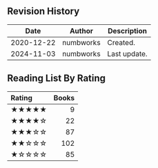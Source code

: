 ## Revision History

|Date|Author|Description|
|---|---|---|
|2020-12-22|numbworks|Created.|
|2024-11-03|numbworks|Last update.|

## Reading List By Rating

| Rating   |   Books |
|:---------|--------:|
| ★★★★★    |       9 |
| ★★★★☆    |      22 |
| ★★★☆☆    |      87 |
| ★★☆☆☆    |     102 |
| ★☆☆☆☆    |      85 |
